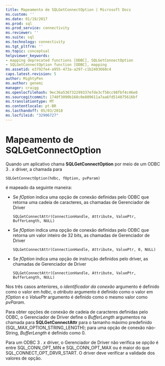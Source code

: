 ```yaml
---
title: Mapeamento de SQLGetConnectOption | Microsoft Docs
ms.custom: ''
ms.date: 01/19/2017
ms.prod: sql
ms.prod_service: connectivity
ms.reviewer: ''
ms.suite: sql
ms.technology: connectivity
ms.tgt_pltfrm: ''
ms.topic: conceptual
helpviewer_keywords:
- mapping deprecated functions [ODBC], SQLGetConnectOption
- SQLGetConnectOption function [ODBC], mapping
ms.assetid: e3792fe4-a955-473a-a297-c1b2403660c4
caps.latest.revision: 5
author: MightyPen
ms.author: genemi
manager: craigg
ms.openlocfilehash: 9ec36a536732299337efde3cf58cc98fbf4c46e0
ms.sourcegitcommit: 1740f3090b168c0e809611a7aa6fd514075616bf
ms.translationtype: MT
ms.contentlocale: pt-BR
ms.lasthandoff: 05/03/2018
ms.locfileid: "32906727"
---
```

# <a name="sqlgetconnectoption-mapping"></a>Mapeamento de SQLGetConnectOption
Quando um aplicativo chama **SQLGetConnectOption** por meio de um ODBC 3 *. x* driver, a chamada para  
  
```  
SQLGetConnectOption(hdbc, fOption, pvParam)   
```  
  
 é mapeado da seguinte maneira:  
  
-   Se *fOption* indica uma opção de conexão definidas pelo ODBC que retorna uma cadeia de caracteres, as chamadas de Gerenciador de Driver  
  
    ```  
    SQLGetConnectAttr(ConnectionHandle, Attribute, ValuePtr, BufferLength, NULL)  
    ```  
  
-   Se *fOption* indica uma opção de conexão definidas pelo ODBC que retorna um valor inteiro de 32 bits, as chamadas de Gerenciador de Driver  
  
    ```  
    SQLGetConnectAttr(ConnectionHandle, Attribute, ValuePtr, 0, NULL)  
    ```  
  
-   Se *fOption* indica uma opção de instrução definidos pelo driver, as chamadas de Gerenciador de Driver  
  
    ```  
    SQLGetConnectAttr(ConnectionHandle, Attribute, ValuePtr, BufferLength, NULL)  
    ```  
  
 Nos três casos anteriores, o *identificador da conexão* argumento é definido como o valor em *hdbc*, o *atributo* argumento é definido como o valor em *fOption* e o *ValuePtr* argumento é definido como o mesmo valor como *pvParam*.  
  
 Para obter opções de conexão de cadeia de caracteres definidas pelo ODBC, o Gerenciador de Driver define o *BufferLength* argumentos na chamada para **SQLGetConnectAttr** para o tamanho máximo predefinido (SQL_MAX_OPTION_STRING_LENGTH); para uma opção de conexão não-String, *BufferLength* é definido como 0.  
  
 Para um ODBC 3 *. x* driver, o Gerenciador de Driver não verifica se *opção* é entre SQL_CONN_OPT_MIN e SQL_CONN_OPT_MAX ou é maior do que SQL_CONNECT_OPT_DRVR_START. O driver deve verificar a validade dos valores de opção.
